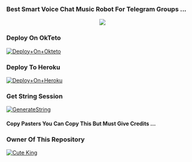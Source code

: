 ### Best Smart Voice Chat Music Robot For Telegram Groups ...


<p align="center"><a href="https://t.me/Cute_King09"><img src="https://telegra.ph/file/157f569e3a1d0ec67e857.jpg"></a></p>


### Deploy On OkTeto

[![Deploy+On+Okteto](https://img.shields.io/badge/Deploy%20To%20Okteto-informational?style=for-the-badge&logo=Okteto)](https://cloud.okteto.com/deploy?repository=https://github.com/CuteKing09/DishaMusic)


### Deploy To Heroku

[![Deploy+On+Heroku](https://www.herokucdn.com/deploy/button.svg)](https://heroku.com/deploy?template=https://github.com/CuteKing09/DishaMusic)



### Get String Session

[![GenerateString](https://img.shields.io/badge/repl.it-generateString-yellowgreen)](https://replit.com/@AdityaHalder/StringSession)



#### Copy Pasters You Can Copy This But Must Give Credits ...

### Owner Of This Repository
[![Cute King](https://telegra.ph/file/c4f81ac6122e918023d67.jpg)](https://t.me/Cute_King09)
